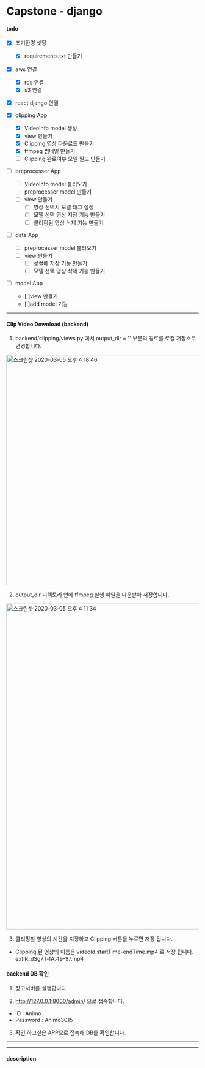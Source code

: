 # Capstone - django

#### todo

- [x] 초기환경 셋팅
  - [x] requirements.txt 만들기
  
- [x] aws 연결
  - [x] rds 연결
  - [x] s3 연결
  
- [x] react django 연결

- [x] clipping App 
  - [x]  VideoInfo model 생성
  - [x]  view 만들기
    - [x]  Clipping 영상 다운로드 만들기
    - [x]  ffmpeg 썸네일 만들기
    - [ ]  Clipping 완료여부 모델 필드 만들기
    
- [ ] preprocesser App
  - [ ]  VideoInfo model 불러오기
  - [ ]  preprocesser model 만들기
  - [ ]  view 만들기
      - [ ]  영상 선택시 모델 태그 설정
      - [ ]  모델 선택 영상 저장 기능 만들기
      - [ ]  클리핑된 영상 삭제 기능 만들기
      
- [ ] data App
  - [ ]  preprocesser model 불러오기
  - [ ]  view 만들기
      - [ ]  로컬에 저장 기능 만들기
      - [ ]  모델 선택 영상 삭제 기능 만들기
      
- [ ] model App
  - [ ]view 만들기
  - [ ]add model 기능
      

***
#### Clip Video Download (backend)

1. backend/clipping/views.py 에서 output_dir = '' 부분의 경로를 로컬 저장소로 변경합니다.
<div>
  <img width="602" alt="스크린샷 2020-03-05 오후 4 18 46" src="https://user-images.githubusercontent.com/46099115/75957289-0e6d4380-5efd-11ea-9e66-3744cc087aa0.png">
<div/>
  
2. output_dir 디렉토리 안에 ffmpeg 실행 파일을 다운받아 저장합니다.
<div>
  <img width="851" alt="스크린샷 2020-03-05 오후 4 11 34" src="https://user-images.githubusercontent.com/46099115/75957142-bafaf580-5efc-11ea-871b-38c1ee6a2312.png">
<div/>

3. 클리핑할 영상의 시간을 지정하고 Clipping 버튼을 누르면 저장 됩니다.
- Clipping 된 영상의 이름은 videoId.startTime-endTime.mp4 로 저장 됩니다.
  ex)iR_dSg7T-fA.49-97.mp4
  
#### backend DB 확인
1. 장고서버를 실행합니다.

2. http://127.0.0.1:8000/admin/ 으로 접속합니다.
- ID : Animo
- Password : Animo3015

3. 확인 하고싶은 APP으로 접속해 DB를 확인합니다.

***

   
    




---

#### description

